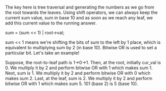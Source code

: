 ​The key here is tree traversal and generating the numbers as we go from the root towards the leaves.
Using shift operators, we can always keep the current sum value, sum in base 10 and as soon as we reach any leaf, we add this current value to the running answer.


sum = (sum << 1) | root->val;


sum << 1 means we're shifting the bits of sum to the left by 1 place, which is equivalent to multiplying sum by 2 (in base 10). Bitwise OR is used to set a particular bit. Let's take an example!


Suppose, the root-to-leaf path is 1->0->1.
Then, at the root, initially cur_val is 0. We multiply it by 2 and perform bitwise OR with 1 which makes sum 1.
Next, sum is 1. We multiply it by 2 and perform bitwise OR with 0 which makes sum 2.
Last, at the leaf, sum is 2. We multiply it by 2 and perform bitwise OR with 1 which makes sum 5.
101 (base 2) is 5 (base 10).

